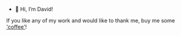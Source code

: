 - 👋 Hi, I’m David!

If you like any of my work and would like to thank me, buy me some ['coffee'](https://ko-fi.com/djdjdj)!

<!---
davidji99/davidji99 is a ✨ special ✨ repository because its `README.md` (this file) appears on your GitHub profile.
You can click the Preview link to take a look at your changes.
--->

